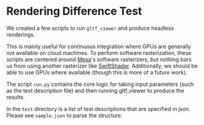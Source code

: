 # Rendering Difference Test

We created a few scripts to run `gltf_viewer` and produce headless renderings.

This is mainly useful for continuous integration where GPUs are generally not available on cloud
machines. To perform software rasterization, these scripts are centered around [Mesa]'s software
rasterizers, but nothing bars us from using another rasterizer like [SwiftShader]. Additionally,
we should be able to use GPUs where available (though this is more of a future work).

The script `run.py` contains the core logic for taking input parameters (such as the test
description file) and then running gltf_viewer to produce the results.

In the `test` directory is a list of test descriptions that are specified in json.  Please see
`sample.json` to parse the structure.

[Mesa]: https://docs.mesa3d.org
[SwiftShader]: https://github.com/google/swiftshader